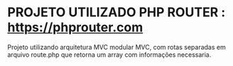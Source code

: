# PROJETO UTILIZADO PHP ROUTER : https://phprouter.com

Projeto utilizando arquitetura MVC modular MVC, com rotas separadas em arquivo route.php que retorna um array com informações necessaria.
